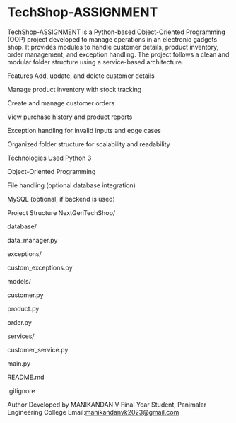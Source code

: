 # TechShop-ASSIGNMENT

TechShop-ASSIGNMENT is a Python-based Object-Oriented Programming (OOP) project developed to manage operations in an electronic gadgets shop. It provides modules to handle customer details, product inventory, order management, and exception handling. The project follows a clean and modular folder structure using a service-based architecture.

Features
Add, update, and delete customer details

Manage product inventory with stock tracking

Create and manage customer orders

View purchase history and product reports

Exception handling for invalid inputs and edge cases

Organized folder structure for scalability and readability

Technologies Used
Python 3

Object-Oriented Programming

File handling (optional database integration)

MySQL (optional, if backend is used)

Project Structure
NextGenTechShop/

database/

data_manager.py

exceptions/

custom_exceptions.py

models/

customer.py

product.py

order.py

services/

customer_service.py

main.py

README.md

.gitignore

Author
Developed by MANIKANDAN V
Final Year Student, Panimalar Engineering College
Email:manikandanvk2023@gmail.com
